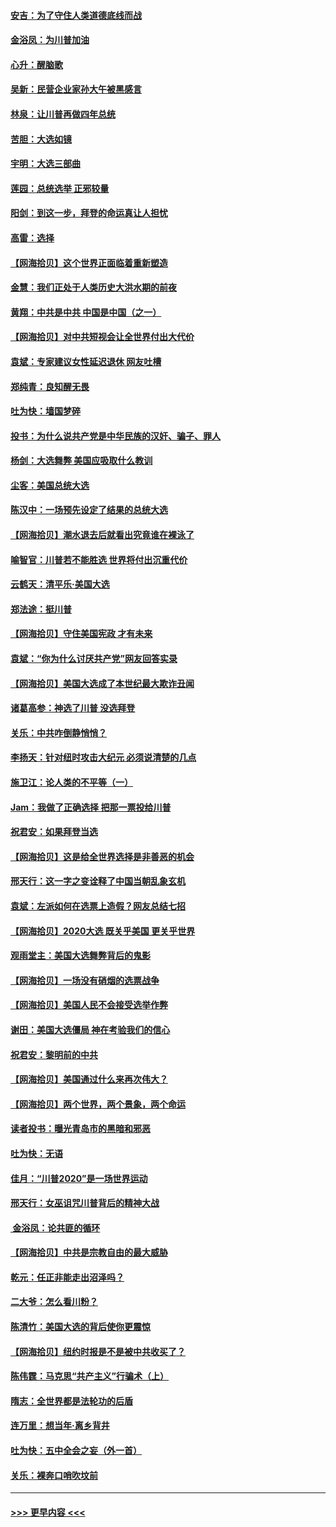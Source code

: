#### [安吉：为了守住人类道德底线而战](../pages/nsc993/n12551111.md?t=11160702) 
#### [金浴凤：为川普加油](../pages/nsc993/n12551085.md?t=11160702) 
#### [心升：醒脑歌](../pages/nsc993/n12550984.md?t=11160702) 
#### [吴新：民营企业家孙大午被黑感言](../pages/nsc993/n12550656.md?t=11160702) 
#### [林泉：让川普再做四年总统](../pages/nsc993/n12550640.md?t=11160702) 
#### [苦胆：大选如镜](../pages/nsc993/n12550630.md?t=11160702) 
#### [宇明：大选三部曲](../pages/nsc993/n12550603.md?t=11160702) 
#### [莲园：总统选举 正邪较量](../pages/nsc993/n12550594.md?t=11160702) 
#### [阳剑：到这一步，拜登的命运真让人担忧](../pages/nsc993/n12549093.md?t=11160702) 
#### [高雷：选择](../pages/nsc993/n12549087.md?t=11160702) 
#### [【网海拾贝】这个世界正面临着重新塑造](../pages/nsc993/n12548326.md?t=11160702) 
#### [金慧：我们正处于人类历史大洪水期的前夜](../pages/nsc993/n12547914.md?t=11160702) 
#### [黄翔：中共是中共 中国是中国（之一）](../pages/nsc993/n12547576.md?t=11160702) 
#### [【网海拾贝】对中共短视会让全世界付出大代价](../pages/nsc993/n12546043.md?t=11160702) 
#### [袁斌：专家建议女性延迟退休 网友吐槽](../pages/nsc993/n12545424.md?t=11160702) 
#### [郑纯青：良知醒无畏](../pages/nsc993/n12545394.md?t=11160702) 
#### [吐为快：墙国梦碎](../pages/nsc993/n12545309.md?t=11160702) 
#### [投书：为什么说共产党是中华民族的汉奸、骗子、罪人](../pages/nsc993/n12545089.md?t=11160702) 
#### [杨剑：大选舞弊 美国应吸取什么教训](../pages/nsc993/n12543937.md?t=11160702) 
#### [尘客：美国总统大选](../pages/nsc993/n12543828.md?t=11160702) 
#### [陈汉中：一场预先设定了结果的总统大选](../pages/nsc993/n12543564.md?t=11160702) 
#### [【网海拾贝】潮水退去后就看出究竟谁在裸泳了](../pages/nsc993/n12543321.md?t=11160702) 
#### [喻智官：川普若不能胜选 世界将付出沉重代价](../pages/nsc993/n12541352.md?t=11160702) 
#### [云鹤天：清平乐‧美国大选](../pages/nsc993/n12540916.md?t=11160702) 
#### [郑法途：挺川普](../pages/nsc993/n12540898.md?t=11160702) 
#### [【网海拾贝】守住美国宪政 才有未来](../pages/nsc993/n12540423.md?t=11160702) 
#### [袁斌：“你为什么讨厌共产党”网友回答实录](../pages/nsc993/n12540208.md?t=11160702) 
#### [【网海拾贝】美国大选成了本世纪最大欺诈丑闻](../pages/nsc993/n12538029.md?t=11160702) 
#### [诸葛高参：神选了川普 没选拜登](../pages/nsc993/n12537664.md?t=11160702) 
#### [关乐：中共咋倒静悄悄？](../pages/nsc993/n12537615.md?t=11160702) 
#### [李扬天：针对纽时攻击大纪元 必须说清楚的几点](../pages/nsc993/n12536001.md?t=11160702) 
#### [施卫江：论人类的不平等（一）](../pages/nsc993/n12535700.md?t=11160702) 
#### [Jam：我做了正确选择 把那一票投给川普](../pages/nsc993/n12535743.md?t=11160702) 
#### [祝君安：如果拜登当选](../pages/nsc993/n12535726.md?t=11160702) 
#### [【网海拾贝】这是给全世界选择是非善恶的机会](../pages/nsc993/n12535061.md?t=11160702) 
#### [邢天行：这一字之变诠释了中国当朝乱象玄机](../pages/nsc993/n12533446.md?t=11160702) 
#### [袁斌：左派如何在选票上造假？网友总结七招](../pages/nsc993/n12533180.md?t=11160702) 
#### [【网海拾贝】2020大选 既关乎美国 更关乎世界](../pages/nsc993/n12533161.md?t=11160702) 
#### [观雨堂主：美国大选舞弊背后的鬼影](../pages/nsc993/n12533153.md?t=11160702) 
#### [【网海拾贝】一场没有硝烟的选票战争](../pages/nsc993/n12531883.md?t=11160702) 
#### [【网海拾贝】美国人民不会接受选举作弊](../pages/nsc993/n12528850.md?t=11160702) 
#### [谢田：美国大选僵局 神在考验我们的信心](../pages/nsc993/n12527932.md?t=11160702) 
#### [祝君安：黎明前的中共](../pages/nsc993/n12524071.md?t=11160702) 
#### [【网海拾贝】美国通过什么来再次伟大？](../pages/nsc993/n12523844.md?t=11160702) 
#### [【网海拾贝】两个世界，两个景象，两个命运](../pages/nsc993/n12521419.md?t=11160702) 
#### [读者投书：曝光青岛市的黑暗和邪恶](../pages/nsc993/n12520988.md?t=11160702) 
#### [吐为快：无语](../pages/nsc993/n12518588.md?t=11160702) 
#### [佳月：“川普2020”是一场世界运动](../pages/nsc993/n12518581.md?t=11160702) 
#### [邢天行：女巫诅咒川普背后的精神大战](../pages/nsc993/n12517257.md?t=11160702) 
#### [ 金浴凤：论共匪的循环](../pages/nsc993/n12517133.md?t=11160702) 
#### [【网海拾贝】中共是宗教自由的最大威胁](../pages/nsc993/n12516879.md?t=11160702) 
#### [乾元：任正非能走出沼泽吗？](../pages/nsc993/n12515831.md?t=11160702) 
#### [二大爷：怎么看川粉？](../pages/nsc993/n12515820.md?t=11160702) 
#### [陈清竹：美国大选的背后使你更震惊](../pages/nsc993/n12515589.md?t=11160702) 
#### [【网海拾贝】纽约时报是不是被中共收买了？](../pages/nsc993/n12515122.md?t=11160702) 
#### [陈伟霆：马克思“共产主义”行骗术（上）](../pages/nsc993/n12510217.md?t=11160702) 
#### [隋志：全世界都是法轮功的后盾](../pages/nsc993/n12510636.md?t=11160702) 
#### [连万里：想当年‧离乡背井](../pages/nsc993/n12510623.md?t=11160702) 
#### [吐为快：五中全会之妄（外一首）](../pages/nsc993/n12510470.md?t=11160702) 
#### [关乐：裸奔口哨吹坟前](../pages/nsc993/n12510403.md?t=11160702) 

----
#### [ >>> 更早内容 <<< ](../indexes/nsc993-earlier.md)
